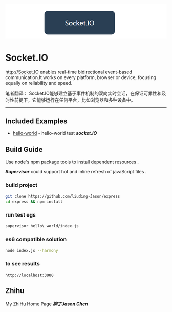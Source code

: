 
![logo](./img/title.png)
	
# Socket.IO
	
http://Socket.IO enables real-time bidirectional event-based communication.It works on every platform, browser or device, focusing equally on reliability and speed.

笔者翻译：
Socket.IO能够建立基于事件机制的双向实时会话，在保证可靠性和及时性前提下，它能够运行在任何平台，比如浏览器和多种设备中。

***

## Included Examples

 - [hello-world](hello-world) - hello-world test ***socket.IO*** 

## Build Guide 

Use node's npm package tools to install dependent resources .

***Supervisor*** could support hot and inline refresh of javaScript files .

### build project
```bash
git clone https://github.com/liuding-Jason/express
cd express && npm install
```
### run test egs
```bash
supervisor hello\ world/index.js 
```
### es6 compatible solution
```bash
node index.js --harmony
```
### to see results

	http://localhost:3000

## Zhihu

My ZhiHu Home Page ***[柳丁Jason Chen](https://www.zhihu.com/people/liu-ding-jasonchen)*** 
